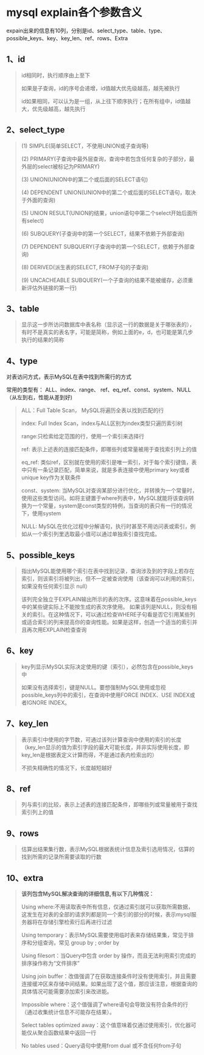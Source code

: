 # mysql explain各个参数含义

expain出来的信息有10列，分别是id、select_type、table、type、possible_keys、key、key_len、ref、rows、Extra

## 1、id

>  id相同时，执行顺序由上至下
>
> 如果是子查询，id的序号会递增，id值越大优先级越高，越先被执行
>
> id如果相同，可以认为是一组，从上往下顺序执行；在所有组中，id值越大，优先级越高，越先执行

## 2、select_type

> (1) SIMPLE(简单SELECT，不使用UNION或子查询等)
>
> (2) PRIMARY(子查询中最外层查询，查询中若包含任何复杂的子部分，最外层的select被标记为PRIMARY)
>
> (3) UNION(UNION中的第二个或后面的SELECT语句)
>
> (4) DEPENDENT UNION(UNION中的第二个或后面的SELECT语句，取决于外面的查询)
>
> (5) UNION RESULT(UNION的结果，union语句中第二个select开始后面所有select)
>
> (6) SUBQUERY(子查询中的第一个SELECT，结果不依赖于外部查询)
>
> (7) DEPENDENT SUBQUERY(子查询中的第一个SELECT，依赖于外部查询)
>
> (8) DERIVED(派生表的SELECT, FROM子句的子查询)
>
> (9) UNCACHEABLE SUBQUERY(一个子查询的结果不能被缓存，必须重新评估外链接的第一行)

## 3、table

> 显示这一步所访问数据库中表名称（显示这一行的数据是关于哪张表的），有时不是真实的表名字，可能是简称，例如上面的e，d，也可能是第几步执行的结果的简称

## 4、type

对表访问方式，表示MySQL在表中找到所需行的方式

常用的类型有： ALL、index、range、 ref、eq_ref、const、system、NULL（从左到右，性能从差到好)

> ALL：Full Table Scan， MySQL将遍历全表以找到匹配的行
>
> index: Full Index Scan，index与ALL区别为index类型只遍历索引树
>
> range:只检索给定范围的行，使用一个索引来选择行
>
> ref: 表示上述表的连接匹配条件，即哪些列或常量被用于查找索引列上的值
>
> eq_ref: 类似ref，区别就在使用的索引是唯一索引，对于每个索引键值，表中只有一条记录匹配，简单来说，就是多表连接中使用primary key或者 unique key作为关联条件
>
> const、system: 当MySQL对查询某部分进行优化，并转换为一个常量时，使用这些类型访问。如将主键置于where列表中，MySQL就能将该查询转换为一个常量，system是const类型的特例，当查询的表只有一行的情况下，使用system
>
> NULL: MySQL在优化过程中分解语句，执行时甚至不用访问表或索引，例如从一个索引列里选取最小值可以通过单独索引查找完成。

## 5、possible_keys

> 指出MySQL能使用哪个索引在表中找到记录，查询涉及到的字段上若存在索引，则该索引将被列出，但不一定被查询使用（该查询可以利用的索引，如果没有任何索引显示 null）
>
> 该列完全独立于EXPLAIN输出所示的表的次序。这意味着在possible_keys中的某些键实际上不能按生成的表次序使用。
> 如果该列是NULL，则没有相关的索引。在这种情况下，可以通过检查WHERE子句看是否它引用某些列或适合索引的列来提高你的查询性能。如果是这样，创造一个适当的索引并且再次用EXPLAIN检查查询

## 6、key

> key列显示MySQL实际决定使用的键（索引），必然包含在possible_keys中
>
> 如果没有选择索引，键是NULL。要想强制MySQL使用或忽视possible_keys列中的索引，在查询中使用FORCE INDEX、USE INDEX或者IGNORE INDEX。

## 7、key_len

> 表示索引中使用的字节数，可通过该列计算查询中使用的索引的长度（key_len显示的值为索引字段的最大可能长度，并非实际使用长度，即key_len是根据表定义计算而得，不是通过表内检索出的）
>
> 不损失精确性的情况下，长度越短越好 

## 8、ref

> 列与索引的比较，表示上述表的连接匹配条件，即哪些列或常量被用于查找索引列上的值

## 9、rows

> 估算出结果集行数，表示MySQL根据表统计信息及索引选用情况，估算的找到所需的记录所需要读取的行数

## 10、extra

> **该列包含MySQL解决查询的详细信息,有以下几种情况：**
>
> Using where:不用读取表中所有信息，仅通过索引就可以获取所需数据，这发生在对表的全部的请求列都是同一个索引的部分的时候，表示mysql服务器将在存储引擎检索行后再进行过滤
>
> Using temporary：表示MySQL需要使用临时表来存储结果集，常见于排序和分组查询，常见 group by ; order by
>
> Using filesort：当Query中包含 order by 操作，而且无法利用索引完成的排序操作称为“文件排序”
>
> Using join buffer：改值强调了在获取连接条件时没有使用索引，并且需要连接缓冲区来存储中间结果。如果出现了这个值，那应该注意，根据查询的具体情况可能需要添加索引来改进能。
>
> Impossible where：这个值强调了where语句会导致没有符合条件的行（通过收集统计信息不可能存在结果）。
>
> Select tables optimized away：这个值意味着仅通过使用索引，优化器可能仅从聚合函数结果中返回一行
>
> No tables used：Query语句中使用from dual 或不含任何from子句